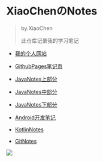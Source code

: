 # XiaoChenのNotes

> by.XiaoChen
>
> 此仓库记录我的学习笔记

- [我的个人网站](https://www.cgz233.cn)

- [GithubPages笔记页](https://www.xiaochen.live)

- [JavaNotes上部分](docs/notes/JavaNotes上部分.md)

- [JavaNotes中部分](docs/notes/JavaNotes中部分.md)

- [JavaNotes下部分](docs/notes/JavaNotes下部分.md)

- [Android开发笔记](docs/notes/AndroidNotes.md)

- [KotlinNotes](docs/notes/KotlinNotes.md)

- [GitNotes](docs/notes/GitNotes.md)

![](docs/pic/公众号.bmp)
